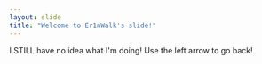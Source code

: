 ```yaml
---
layout: slide
title: "Welcome to Er1nWalk's slide!"
---
```

I STILL have no idea what I'm doing!
Use the left arrow to go back!
